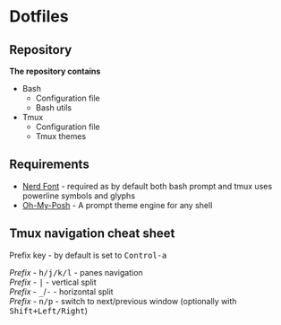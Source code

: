 # Dotfiles

## Repository

**The repository contains**
- Bash
    - Configuration file
    - Bash utils
- Tmux
    - Configuration file
    - Tmux themes


## Requirements
- [Nerd Font](https://www.nerdfonts.com/) - required as by default both bash prompt and tmux uses powerline symbols and glyphs
- [Oh-My-Posh](https://ohmyposh.dev/) - A prompt theme engine for any shell

## Tmux navigation cheat sheet

Prefix key - by default is set to <kbd>Control-a</kbd>

<i>Prefix</i> - <kbd>h/j/k/l</kbd> - panes navigation  
<i>Prefix</i> - <kbd>|</kbd> - vertical split  
<i>Prefix</i> - <kbd>_</kbd>/<kbd>-</kbd> - horizontal split  
<i>Prefix</i> - <kbd>n/p</kbd> - switch to next/previous window (optionally with <kbd>Shift+Left/Right</kbd>)
